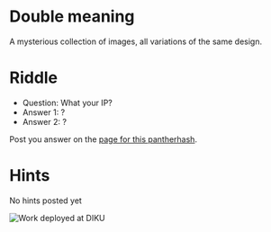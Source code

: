Double meaning
===

A mysterious collection of images, all variations of the same design.

Riddle
===

* Question: What your IP?
* Answer 1: ?
* Answer 2: ?

Post you answer on the [page for this pantherhash](http://pantherhash.com/ph_0/ "Nondeterministic").

Hints
===

No hints posted yet

![Work deployed at DIKU](https://raw.github.com/pantherhash/ph_0/master/ph_0_diku.jpg "Finish Pantherhash 0 at DIKU")
